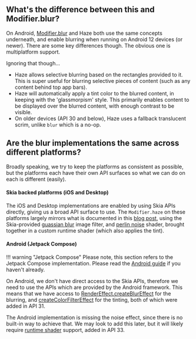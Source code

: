 
## What's the difference between this and Modifier.blur?

On Android, [Modifier.blur](https://developer.android.com/reference/kotlin/androidx/compose/ui/Modifier#(androidx.compose.ui.Modifier).blur(androidx.compose.ui.unit.Dp,androidx.compose.ui.unit.Dp,androidx.compose.ui.draw.BlurredEdgeTreatment)) and Haze both use the same concepts underneath, and enable blurring when running on Android 12 devices (or newer). There are some key differences though. The obvious one is multiplatform support. 

Ignoring that though...

- Haze allows selective blurring based on the rectangles provided to it. This is super useful for blurring selective pieces of content (such as any content behind top app bars).
- Haze will automatically apply a tint color to the blurred content, in keeping with the 'glassmorpism' style. This primarily enables content to be displayed over the blurred content, with enough contrast to be visible.
- On older devices (API 30 and below), Haze uses a fallback translucent scrim, unlike `blur` which is a no-op.

## Are the blur implementations the same across different platforms?

Broadly speaking, we try to keep the platforms as consistent as possible, but the platforms each have their own API surfaces so what we can do on each is different (easily).

#### Skia backed platforms (iOS and Desktop)

The iOS and Desktop implementations are enabled by using Skia APIs directly, giving us a broad API surface to use. The `Modifier.haze` on these platforms largely mirrors what is documented in this [blog post](https://www.pushing-pixels.org/2022/04/09/shader-based-render-effects-in-compose-desktop-with-skia.html), using the Skia-provided [guassian blur](https://api.skia.org/classSkImageFilters.html#a9cbc8ef4bef80adda33622b229136f90) image filter, and [perlin noise](https://api.skia.org/classSkPerlinNoiseShader.html) shader, brought together in a custom runtime shader (which also applies the tint).

#### Android (Jetpack Compose)

!!! warning "Jetpack Compose"
    Please note, this section refers to the Jetpack Compose implementation. Please read the [Android guide](android.md) if you haven't already.

On Android, we don't have direct access to the Skia APIs, therefore we need to use the APIs which are provided by the Android framework. This means that we have access to [RenderEffect.createBlurEffect](https://developer.android.com/reference/android/graphics/RenderEffect#createBlurEffect(float,%20float,%20android.graphics.RenderEffect,%20android.graphics.Shader.TileMode)) for the blurring, and [createColorFilterEffect](https://developer.android.com/reference/android/graphics/RenderEffect#createColorFilterEffect(android.graphics.ColorFilter,%20android.graphics.RenderEffect)) for the tinting, both of which were added in API 31.

The Android implementation is missing the noise effect, since there is no built-in way to achieve that. We may look to add this later, but it will likely require [runtime shader](https://developer.android.com/reference/android/graphics/RenderEffect#createRuntimeShaderEffect(android.graphics.RuntimeShader,%20java.lang.String)) support, added in API 33.